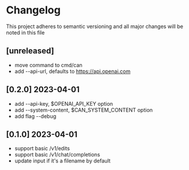 # Changelog

This project adheres to semantic versioning and all major changes will
be noted in this file

## [unreleased]

- move command to cmd/can
- add --api-url, defaults to https://api.openai.com

## [0.2.0] 2023-04-01

- add --api-key, $OPENAI_API_KEY option
- add --system-content, $CAN_SYSTEM_CONTENT option
- add flag --debug 

## [0.1.0] 2023-04-01

- support basic /v1/edits
- support basic /v1/chat/completions
- update input if it's a filename by default
